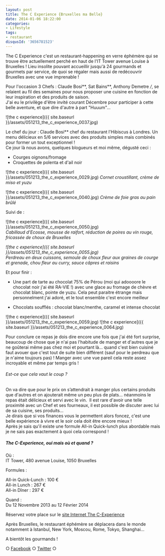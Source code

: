```yaml
---
layout: post
title: The C Experience {Bruxelles ma Belle}
date: 2014-01-06 18:22:00
categories: 
- Lifestyle
tags: 
- restaurant
disqusId: '3656781523'
---
```


The C Experience c'est un restaurant-happening en verre éphémère qui se trouve être actuellement perché en haut de l'IT Tower avenue Louise à Bruxelles ! Lieu insolite pouvant accueillir jusqu'à 24 gourmands et gourmets par service, de quoi se régaler mais aussi de redécouvrir Bruxelles avec une vue imprenable !

Pour l'occasion 3 Chefs : Claude Bosi**, Sat Bains**, Anthony Demetre */*, se relaient au fil des semaines pour nous proposer une cuisine en fonction de leur inspiration et des produits de saison.  
J'ai eu le privilège d'être invité courant Décembre pour participer à cette belle aventure, et que dire d'autre à part "Huuum"...

![the c experience]({{ site.baseurl }}/assets/051213_the_c_experience_0037.jpg)

Le chef du jour : Claude Bosi** chef du restaurant l'Hibiscus à Londres. Un menu délicieux en 5/6 services avec des produits simples mais combinés pour former un tout exceptionnel !  
Ce jour là nous avons, quelques blogueurs et moi même, dégusté ceci :

- Courges oignons/fromage  
- Croquettes de polenta et d'ail noir

![the c experience]({{ site.baseurl }}/assets/051213_the_c_experience_0029.jpg) _Cornet croustillant, crème de miso et yuzu_

![the c experience]({{ site.baseurl }}/assets/051213_the_c_experience_0040.jpg) _Crème de foie gras au pain brûlé_

Suivi de :

![the c experience]({{ site.baseurl }}/assets/051213_the_c_experience_0050.jpg)  
_Cabillaud d'Ecosse, mousse de raifort, réduction de poires au vin rouge, fricassée de choux de Bruxelles_

_![the c experience]({{ site.baseurl }}/assets/051213_the_c_experience_0055.jpg)_  
_Perdreau en deux cuissons, semoule de choux fleur aux graines de courge et grenade, chou fleur au curry, sauce câpres et raisins_

Et pour finir :

- Une part de tarte au chocolat 75% de Pérou (moi qui adoooore le chocolat noir j'ai été RA-VIE !) avec une glace au fromage de chèvre et chocolat blanc, pointe de yuzu. Cela peut paraitre étrange mais personnelment j'ai adoré, et le tout ensemble c'est encore meilleur

- Chocolats soufflés : chocolat blanc/menthe, caramel et intense chocolat

![the c experience]({{ site.baseurl }}/assets/051213_the_c_experience_0059.jpg) ![the c experience]({{ site.baseurl }}/assets/051213_the_c_experience_0064.jpg)

Pour conclure ce repas je dois dire encore une fois que j'ai été fort surprise, beaucoup de chose que je n'ai pas l'habitude de manger et d'autres que je ne goûterai même pas chez moi et pourtant là... quand c'est bien cuisiné faut avouer que c'est tout de suite bien différent (sauf pour le perdreau que je n'aime toujours pas) ! Manger avec une vue pareil cela reste assez incroyable et même par temps gris !

###### Est-ce que cela vaut le coup ?

On va dire que pour le prix on s’attendrait à manger plus certains produits que d'autres et on ajouterait même un peu plus de plats... néanmoins le repas était délicieux et servi avec le vin.  Il est rare d'avoir une telle proximité avec un Chef et ses fourneaux, il est possible de discuter avec lui de sa cuisine, ses produits...  
Je dirais que si vos finances vous le permettent alors foncez, c'est une belle expérience à vivre et le soir cela doit être encore mieux !  
Après je sais qu'il existe une formule All-in Quick-lunch plus abordable mais je ne sais pas exactement à quoi cela correspond !

##### The C-Experience, oui mais où et quand ?

Où :  
IT Tower, 480 avenue Louise, 1050 Bruxelles

Formules :

All-in Quick-Lunch : 100 €  
All-in Lunch : 267 €  
All-in Dîner : 297 €

Quand :  
Du 12 Novembre 2013 au 12 Février 2014

Réservez votre place sur le [site Internet The C-Experience](http://www.the-c-experience.com/the-c-experience-restaurant-happening-ephemere-exclusif/)

Après Bruxelles, le restaurant éphémère se déplacera dans le monde notamment à Istanbul, New York, Moscou, Rome, Tokyo, Shanghai…

A bientôt les gourmands !

○ [Facebook](https://www.facebook.com/crokmou.blog) ○ [Twitter](https://twitter.com/Crokmou) ○